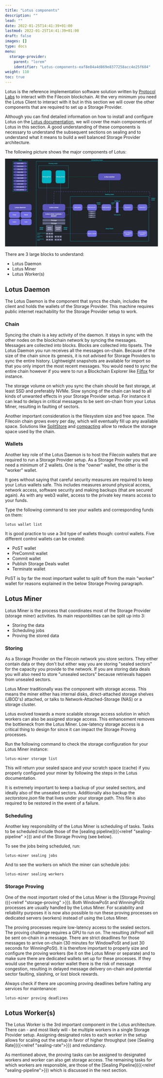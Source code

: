 ```yaml
---
title: "Lotus components"
description: ""
lead: ""
date: 2022-01-25T14:41:39+01:00
lastmod: 2022-01-25T14:41:39+01:00
draft: false
images: []
type: docs
menu:
  storage-provider:
    parent: "lorem"
    identifier: "Lotus-components-eaf8e84a4d869e8377258acc4e25f684"
weight: 110
toc: true
---
```


Lotus is the reference implementation software solution written by [Protocol Labs](https://protocol.ai) to interact with the Filecoin blockchain. At the very minimum you need the Lotus Client to interact with it but in this section we will cover the other components that are required to set up a Storage Provider.

Although you can find detailed information on how to install and configure Lotus on the [Lotus documentation](https://lotus.filecoin.io), we will cover the main components of Lotus in this section. A good understanding of these components is necessary to understand the subsequent sections on sealing and to understand what it means to build a well balanced Storage Provider architecture.

The following picture shows the major components of Lotus:

![Lotus software components](lotus-components.png)

There are 3 large blocks to understand:
- Lotus Daemon
- Lotus Miner
- Lotus Worker(s)

## Lotus Daemon
The Lotus Daemon is the component that syncs the chain, includes the client and holds the wallets of the Storage Provider. This machine requires public internet reachability for the Storage Provider setup to work.

### Chain
Syncing the chain is a key activity of the daemon. It stays in sync with the other nodes on the blockchain network by syncing the messages. Messages are collected into blocks. Blocks are collected into tipsets. The Lotus Daemon you run receives all the messages on-chain. Because of the size of the chain since its genesis, it is not advised for Storage Providers to sync the entire history. Lightweight snapshots are available for import so that you only import the most recent messages. You would need to sync the entire chain however if you were to run a Blockchain Explorer like [Filfox](https://filfox.info) for instance.

The storage volume on which you sync the chain should be fast storage, at least SSD and preferably NVMe. Slow syncing of the chain can lead to all kinds of unwanted effects in your Storage Provider setup. For instance it can lead to delays in critical messages to be sent on-chain from your Lotus Miner, resulting in faulting of sectors.

Another important consideration is the filesystem size and free space. The Filecoin chain grows every per day, which will eventually fill up any available space. Solutions like [SplitStore](https://lotus.filecoin.io/lotus/configure/splitstore/) and [compacting](https://lotus.filecoin.io/lotus/manage/chain-management/) allow to reduce the storage space used by the chain.

### Wallets
Another key role of the Lotus Daemon is to host the Filecoin wallets that are required to run a Storage Provider setup. As a Storage Provider you will need a minimum of 2 wallets. One is the "owner" wallet, the other is the "worker" wallet.

It goes without saying that careful security measures are required to keep your Lotus wallets safe. This includes measures around physical access, network access, software security and making backups (that are secured again). As with any web3 wallet, access to the private key means access to your funds.

Type the following command to see your wallets and corresponding funds on them:

    lotus wallet list

It is good practice to use a 3rd type of wallets though: control wallets.
Five different control wallets can be created:
- PoST wallet
- PreCommit wallet
- Commit wallet
- Publish Storage Deals wallet
- Terminate wallet

PoST is by far the most important wallet to split off from the main "worker" wallet for reasons explained in the below Storage Proving paragraph.

## Lotus Miner
Lotus Miner is the process that coordinates most of the Storage Provider (storage miner) activities. Its main responbilities can be split up into 3:
- Storing the data
- Scheduling jobs
- Proving the stored data


### Storing
As a Storage Provider on the Filecoin network you store sectors. They either contain data or they don't but either way you are storing "sealed sectors" for the capacity you provide to the network. If you are storing data deals you will also need to store "unsealed sectors" because retrievals happen from unsealed sectors.

Lotus Miner traditionally was the component with storage access. This means the miner either has internal disks, direct-attached storage shelves (JBOD's) attached, or talks to Network-Attached-Storage (NAS) or a storage cluster.

Lotus evolved towards a more scalable storage access solution in which workers can also be assigned storage access. This enhancement removes the bottleneck from the Lotus Miner. Low-latency storage access is a critical thing to design for since it can impact the Storage Proving processes.

Run the following command to check the storage configuration for your Lotus Miner instance:

    lotus-miner storage list

This will return your sealed space and your scratch space (cache) if you properly configured your miner by following the steps in the Lotus documentation.

It is extremely important to keep a backup of your sealed sectors, and ideally also of the unsealed sectors. Additionally also backup the *sectorstore.json* file that lives under your storage path. This file is also required to be restored in the event of a failure.
### Scheduling
Another key responsibility of the Lotus Miner is scheduling of tasks. Tasks to be scheduled include those of the [sealing pipeline]({{<relref "sealing-pipeline" >}}) and of the Storage Proving (see below).

To see the jobs being scheduled, run:

    lotus-miner sealing jobs

And to see the workers on which the miner can schedule jobs:

    lotus-miner sealing workers


### Storage Proving
One of the most important roled of the Lotus Miner is the [Storage Proving]({{<relref "storage-proving" >}}). Both WindowPoSt and WinningPoSt processes are usually handled by the Lotus Miner. For scalability and reliability purposes it is now also possible to run these proving processes on dedicated servers (workers) instead of using the Lotus Miner. 

The proving processes require low-latency access to the sealed sectors. The proving challenge requires a GPU to run on. The resulting zkProof will be sent on-chain in a message. There are strict deadlines for those messages to arrive on-chain (30 minutes for WindowPoSt and just 30 seconds for WinningPoSt). It is therefore important to properly size and configure the proving workers (be it on the Lotus Miner or separate) and to make sure there are dedicated wallets set up for these processes. If they would use the general worker wallet there is the risk of message congestion, resulting in delayed message delivery on-chain and potential sector faulting, slashing, or lost block rewards.

Always check if there are upcoming proving deadlines before halting any services for maintenance:

    lotus-miner proving deadlines

## Lotus Worker(s)
The Lotus Worker is the 3rd important component in the Lotus architecture. There can - and most likely will - be multiple workers in a single Storage Provider setup. Assigning designated roles to each worker in the setup allows for scaling out the setup in favor of higher throughput (see [Sealing Rate]({{<relref "sealing-rate">}}) and redundancy.

As mentioned above, the proving tasks can be assigned to designated workers and worker can also get storage access.
The remaining tasks for which workers are responsible, are those of the [Sealing Pipeline]({{<relref "sealing-pipeline">}}) which is discussed in the next section.